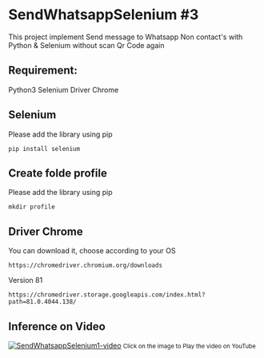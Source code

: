 # SendWhatsappSelenium #3

This project implement Send message to Whatsapp Non contact's with Python & Selenium without scan Qr Code again

## Requirement:
Python3
Selenium
Driver Chrome

## Selenium
Please add the library using pip
```
pip install selenium
```

## Create folde profile
Please add the library using pip
```
mkdir profile
```


## Driver Chrome
You can download it,  choose according to your OS

```
https://chromedriver.chromium.org/downloads
```
 
Version 81
```
https://chromedriver.storage.googleapis.com/index.html?path=81.0.4044.138/
```

## Inference on Video

[![SendWhatsappSelenium1-video](https://img.youtube.com/vi/0agm39jB2jY/0.jpg)](https://www.youtube.com/watch?v=0agm39jB2jY)
<small> Click on the image to Play the video on YouTube </small>




